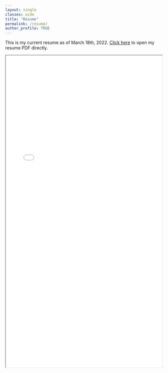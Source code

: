 ```yaml
---
layout: single
classes: wide
title: "Resume"
permalink: /resume/
author_profile: TRUE
---
```


This is my current resume as of March 18th, 2022. <a href="/docs/resume.pdf">Click here</a> to open my resume PDF directly.

<iframe id="resumeFrame" src="/docs/resume.pdf" style="height: 1000px; width: 100%;"></iframe>
